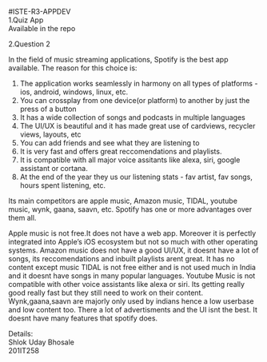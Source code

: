 #ISTE-R3-APPDEV                               
1.Quiz App                                                              
Available in the repo                               

2.Question 2                                            


In the field of music streaming applications, Spotify is the best app available.
The reason for this choice is:
1. The application works seamlessly in harmony on all types of platforms - ios, android, windows, linux, etc.
2. You can crossplay from one device(or platform) to another by just the press of a button
3. It has a wide collection of songs and podcasts in multiple languages
4. The UI/UX is beautiful and it has made great use of cardviews, recycler views, layouts, etc
5. You can add friends and see what they are listening to
6. It is very fast and offers great reccomendations and playlists. 
7. It is compatible with all major voice assitants like alexa, siri, google assistant or cortana.
8. At the end of the year they us our listening stats - fav artist, fav songs, hours spent listening, etc.

Its main competitors are apple music, Amazon music, TIDAL, youtube music, wynk, gaana, saavn, etc.
Spotify has one or more advantages over them all.

Apple music is not free.It does not have a web app. Moreover it is perfectly integrated into Apple’s iOS ecosystem but not so much with other operating systems.
Amazon music does not have a good UI/UX, it doesnt have a lot of songs, its reccomendations and inbuilt playlists arent great. It has no content except music
TIDAL is not free either and is not used much in India and it doesnt have songs in many popular languages.
Youtube Music is not compatible with other voice assistants like alexa or siri. Its getting really good really fast but they still need to work on their content.
Wynk,gaana,saavn are majorly only used by indians hence a low userbase and low content too. There a lot of advertisments and the UI isnt the best. It doesnt have many features that spotify does.

Details:                                                                                                                     
Shlok Uday Bhosale                                                                                                                 
201IT258

